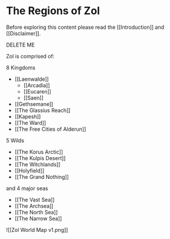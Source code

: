 
# The Regions of Zol
Before exploring this content please read the [[Introduction]] and [[Disclaimer]]. 

DELETE ME

Zol is comprised of:

8 Kingdoms
- [[Laenwalde]]
	- [[Arcadia]]
	- [[Eucaren]]
	- [[Saen]]
- [[Gethsemane]]
- [[The Glassius Reach]]
- [[Kapesh]]
- [[The Ward]]
- [[The Free Cities of Alderun]]

5 Wilds
- [[The Korus Arctic]]
- [[The Kulpis Desert]]
- [[The Witchlands]]
- [[Holyfield]]
- [[The Grand Nothing]]

and 4 major seas
- [[The Vast Sea]]
- [[The Archsea]]
- [[The North Sea]]
- [[The Narrow Sea]]

![[Zol World Map v1.png]]

